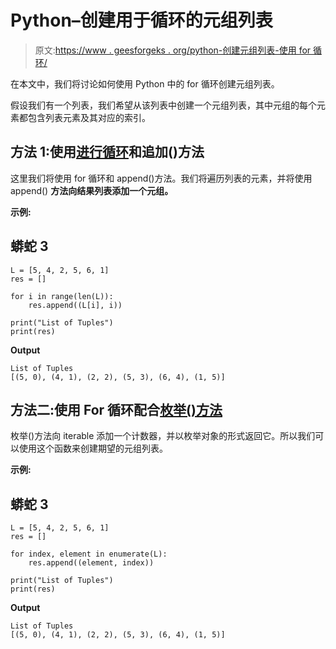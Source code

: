 # Python–创建用于循环的元组列表

> 原文:[https://www . geesforgeks . org/python-创建元组列表-使用 for 循环/](https://www.geeksforgeeks.org/python-create-list-of-tuples-using-for-loop/)

在本文中，我们将讨论如何使用 Python 中的 for 循环创建元组列表。

假设我们有一个列表，我们希望从该列表中创建一个元组列表，其中元组的每个元素都包含列表元素及其对应的索引。

## 方法 1:使用[进行循环](https://www.geeksforgeeks.org/python-for-loops/)和追加()方法

这里我们将使用 for 循环和 append()方法。我们将遍历列表的元素，并将使用 append() **方法向结果列表添加一个元组。**

**示例:**

## 蟒蛇 3

```
L = [5, 4, 2, 5, 6, 1]
res = []

for i in range(len(L)):
    res.append((L[i], i))

print("List of Tuples")
print(res)
```

**Output**

```
List of Tuples
[(5, 0), (4, 1), (2, 2), (5, 3), (6, 4), (1, 5)]
```

## 方法二:使用 For 循环配合[枚举()方法](https://www.geeksforgeeks.org/enumerate-in-python/)

枚举()方法向 iterable 添加一个计数器，并以枚举对象的形式返回它。所以我们可以使用这个函数来创建期望的元组列表。

**示例:**

## 蟒蛇 3

```
L = [5, 4, 2, 5, 6, 1]
res = []

for index, element in enumerate(L):
    res.append((element, index))

print("List of Tuples")
print(res)
```

**Output**

```
List of Tuples
[(5, 0), (4, 1), (2, 2), (5, 3), (6, 4), (1, 5)]
```